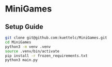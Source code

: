 # MiniGames

## Setup Guide
```bash
git clone git@github.com:kuettelc/MiniGames.git
cd MiniGames
python3 -m venv .venv
source .venv/bin/activate
pip install -r frozen_requirements.txt
python3 main.py